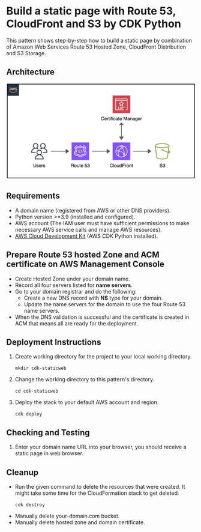 # Build a static page with Route 53, CloudFront and S3 by CDK Python

This pattern shows step-by-step how to build a static page by combination of Amazon Web Services Route 53 Hosted Zone, CloudFront Distribution and S3 Storage.

## Architecture 
![architecture diagram](./images/route53-cloudfront-s3.png)

## Requirements
* A domain name (registered from AWS or other DNS providers).
* Python version >=3.9 (installed and configured).
* AWS account (The IAM user must have sufficient permissions to make necessary AWS service calls and manage AWS resources).
* [AWS Cloud Development Kit](https://docs.aws.amazon.com/cdk/latest/guide/cli.html) (AWS CDK Python installed).

## Prepare Route 53 hosted Zone and ACM certificate on AWS Management Console
   - Create Hosted Zone under your domain name.
   - Record all four servers listed for **name servers**.
   - Go to your domain registrar and do the following:
     - Create a new DNS record with **NS** type for your domain.
     - Update the name servers for the domain to use the four Route 53 name servers.
   - When the DNS validation is successful and the certificate is created in ACM that means all are ready for the deployment.

## Deployment Instructions

1. Create working directory for the project to your local working directory.
    ```
    mkdir cdk-staticweb
    ```
2. Change the working directory to this pattern's directory.
    ```
    cd cdk-staticweb
    ```
3. Deploy the stack to your default AWS account and region.
    ```
    cdk deploy
    ```
## Checking and Testing

1. Enter your domain name URL into your browser, you should receive a static page in web browser.

## Cleanup

- Run the given command to delete the resources that were created. It might take some time for the CloudFormation stack to get deleted.
    ```
    cdk destroy
    ```
- Manually delete your-domain.com bucket.
- Manually delete hosted zone and domain certificate.
